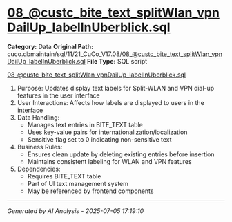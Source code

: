 # 08_@custc_bite_text_splitWlan_vpnDailUp_labelInUberblick.sql

**Category:** Data
**Original Path:** cuco.dbmaintain/sql/11/21_CuCo_V17.08/08_@custc_bite_text_splitWlan_vpnDailUp_labelInUberblick.sql
**File Type:** SQL script

08_@custc_bite_text_splitWlan_vpnDailUp_labelInUberblick.sql
1. Purpose: Updates display text labels for Split-WLAN and VPN dial-up features in the user interface
2. User Interactions: Affects how labels are displayed to users in the interface
3. Data Handling:
   - Manages text entries in BITE_TEXT table
   - Uses key-value pairs for internationalization/localization
   - Sensitive flag set to 0 indicating non-sensitive text
4. Business Rules:
   - Ensures clean update by deleting existing entries before insertion
   - Maintains consistent labeling for WLAN and VPN features
5. Dependencies:
   - Requires BITE_TEXT table
   - Part of UI text management system
   - May be referenced by frontend components

---
*Generated by AI Analysis - 2025-07-05 17:19:10*
